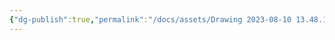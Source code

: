 ```yaml
---
{"dg-publish":true,"permalink":"/docs/assets/Drawing 2023-08-10 13.48.18.excalidraw/","tags":["excalidraw"]}
---
```

<style> .container {font-family: sans-serif; text-align: center;} .button-wrapper button {z-index: 1;height: 40px; width: 100px; margin: 10px;padding: 5px;} .excalidraw .App-menu_top .buttonList { display: flex;} .excalidraw-wrapper { height: 800px; margin: 50px; position: relative;} :root[dir="ltr"] .excalidraw .layer-ui__wrapper .zen-mode-transition.App-menu_bottom--transition-left {transform: none;} </style><script src="https://cdn.jsdelivr.net/npm/react@17/umd/react.production.min.js"></script><script src="https://cdn.jsdelivr.net/npm/react-dom@17/umd/react-dom.production.min.js"></script><script type="text/javascript" src="https://cdn.jsdelivr.net/npm/@excalidraw/excalidraw@0/dist/excalidraw.production.min.js"></script><div id="Drawing_2023-08-10_1348.18.excalidraw.md"></div><script>(function(){const InitialData={"type":"excalidraw","version":2,"source":"https://github.com/zsviczian/obsidian-excalidraw-plugin/releases/tag/2.7.4","elements":[{"id":"9gwFb_hD_xLRsAEuWqVm4","type":"rectangle","x":-725.2220215201378,"y":15.409027099609375,"width":191,"height":85,"angle":0,"strokeColor":"#1e1e1e","backgroundColor":"transparent","fillStyle":"hachure","strokeWidth":1,"strokeStyle":"solid","roughness":1,"opacity":100,"groupIds":[],"frameId":null,"roundness":{"type":3},"seed":1141154776,"version":172,"versionNonce":2108521588,"isDeleted":false,"boundElements":[{"type":"text","id":"sOdl6m3X"}],"updated":1736753018032,"link":null,"locked":false,"index":"a0"},{"id":"sOdl6m3X","type":"text","x":-654.2120029628277,"y":45.409027099609375,"width":48.97996288537979,"height":25,"angle":0,"strokeColor":"#1e1e1e","backgroundColor":"transparent","fillStyle":"hachure","strokeWidth":1,"strokeStyle":"solid","roughness":1,"opacity":100,"groupIds":[],"frameId":null,"roundness":null,"seed":1886546136,"version":88,"versionNonce":458077388,"isDeleted":false,"boundElements":[],"updated":1736753018032,"link":null,"locked":false,"text":"flask","rawText":"flask","fontSize":20,"fontFamily":1,"textAlign":"center","verticalAlign":"middle","baseline":17,"containerId":"9gwFb_hD_xLRsAEuWqVm4","originalText":"flask","lineHeight":1.25,"autoResize":true,"index":"a1"},{"id":"pzRWdUraHhI-Af8lf-IC0","type":"rectangle","x":-717.419104039669,"y":213.919677734375,"width":191,"height":85,"angle":0,"strokeColor":"#1e1e1e","backgroundColor":"transparent","fillStyle":"hachure","strokeWidth":1,"strokeStyle":"solid","roughness":1,"opacity":100,"groupIds":[],"frameId":null,"roundness":{"type":3},"seed":842139560,"version":232,"versionNonce":1361956340,"isDeleted":false,"boundElements":[{"type":"text","id":"vFvZhjWM"}],"updated":1736753018032,"link":null,"locked":false,"index":"a2"},{"id":"vFvZhjWM","type":"text","x":-632.6890930533409,"y":243.919677734375,"width":21.53997802734375,"height":25,"angle":0,"strokeColor":"#1e1e1e","backgroundColor":"transparent","fillStyle":"hachure","strokeWidth":1,"strokeStyle":"solid","roughness":1,"opacity":100,"groupIds":[],"frameId":null,"roundness":null,"seed":1893913256,"version":151,"versionNonce":2077571916,"isDeleted":false,"boundElements":[],"updated":1736753018032,"link":null,"locked":false,"text":"db","rawText":"db","fontSize":20,"fontFamily":1,"textAlign":"center","verticalAlign":"middle","baseline":17,"containerId":"pzRWdUraHhI-Af8lf-IC0","originalText":"db","lineHeight":1.25,"autoResize":true,"index":"a3"},{"id":"t852T_W8rLpB4QVP2ggzG","type":"rectangle","x":-727.1301025748253,"y":-188.30868530273438,"width":191,"height":85,"angle":0,"strokeColor":"#1e1e1e","backgroundColor":"transparent","fillStyle":"hachure","strokeWidth":1,"strokeStyle":"solid","roughness":1,"opacity":100,"groupIds":[],"frameId":null,"roundness":{"type":3},"seed":712084184,"version":214,"versionNonce":1135079284,"isDeleted":false,"boundElements":[{"type":"text","id":"11ldbead"}],"updated":1736753018032,"link":null,"locked":false,"index":"a4"},{"id":"11ldbead","type":"text","x":-677.6100685298443,"y":-158.30868530273438,"width":91.959931910038,"height":25,"angle":0,"strokeColor":"#1e1e1e","backgroundColor":"transparent","fillStyle":"hachure","strokeWidth":1,"strokeStyle":"solid","roughness":1,"opacity":100,"groupIds":[],"frameId":null,"roundness":null,"seed":1722445784,"version":148,"versionNonce":514322892,"isDeleted":false,"boundElements":[],"updated":1736753018032,"link":null,"locked":false,"text":"front end","rawText":"front end","fontSize":20,"fontFamily":1,"textAlign":"center","verticalAlign":"middle","baseline":17,"containerId":"t852T_W8rLpB4QVP2ggzG","originalText":"front end","lineHeight":1.25,"autoResize":true,"index":"a5"},{"id":"rbPwsyExtUlL3py4qKDaq","type":"ellipse","x":-470.0657715201378,"y":-368.7451934814453,"width":538,"height":99,"angle":0,"strokeColor":"#1e1e1e","backgroundColor":"transparent","fillStyle":"hachure","strokeWidth":1,"strokeStyle":"solid","roughness":1,"opacity":100,"groupIds":[],"frameId":null,"roundness":{"type":2},"seed":750505640,"version":293,"versionNonce":1969348852,"isDeleted":false,"boundElements":[{"type":"text","id":"oFJyiWZW"}],"updated":1736753018032,"link":null,"locked":false,"index":"a6"},{"id":"oFJyiWZW","type":"text","x":-229.07748345228782,"y":-344.2469791501794,"width":55.5999755859375,"height":50,"angle":0,"strokeColor":"#1e1e1e","backgroundColor":"transparent","fillStyle":"hachure","strokeWidth":1,"strokeStyle":"solid","roughness":1,"opacity":100,"groupIds":[],"frameId":null,"roundness":null,"seed":614185384,"version":289,"versionNonce":1927272524,"isDeleted":false,"boundElements":[],"updated":1736753018032,"link":null,"locked":false,"text":"MAIN\nPAGE","rawText":"MAIN\nPAGE","fontSize":20,"fontFamily":1,"textAlign":"center","verticalAlign":"middle","baseline":42,"containerId":"rbPwsyExtUlL3py4qKDaq","originalText":"MAIN\nPAGE","lineHeight":1.25,"autoResize":true,"index":"a7"},{"id":"p-Wc2PGzcjyDytnBfTn1G","type":"ellipse","x":-478.90445560216904,"y":-189.7334442138672,"width":128,"height":99,"angle":0,"strokeColor":"#1e1e1e","backgroundColor":"transparent","fillStyle":"hachure","strokeWidth":1,"strokeStyle":"solid","roughness":1,"opacity":100,"groupIds":[],"frameId":null,"roundness":{"type":2},"seed":1389940904,"version":170,"versionNonce":232890996,"isDeleted":false,"boundElements":[{"type":"text","id":"aEvTRaaI"}],"updated":1736753018032,"link":null,"locked":false,"index":"a8"},{"id":"aEvTRaaI","type":"text","x":-452.1192505356081,"y":-165.2352298826013,"width":74.919921875,"height":50,"angle":0,"strokeColor":"#1e1e1e","backgroundColor":"transparent","fillStyle":"hachure","strokeWidth":1,"strokeStyle":"solid","roughness":1,"opacity":100,"groupIds":[],"frameId":null,"roundness":null,"seed":1137212328,"version":138,"versionNonce":1951854284,"isDeleted":false,"boundElements":[],"updated":1736753018032,"link":null,"locked":false,"text":"api\nrequest","rawText":"api request","fontSize":20,"fontFamily":1,"textAlign":"center","verticalAlign":"middle","baseline":42,"containerId":"p-Wc2PGzcjyDytnBfTn1G","originalText":"api request","lineHeight":1.25,"autoResize":true,"index":"a9"},{"id":"tSBRgvZ9zhLlwwlm9PFog","type":"ellipse","x":-139.98282474279404,"y":28.912307739257812,"width":137,"height":99,"angle":0,"strokeColor":"#1e1e1e","backgroundColor":"transparent","fillStyle":"hachure","strokeWidth":1,"strokeStyle":"solid","roughness":1,"opacity":100,"groupIds":[],"frameId":null,"roundness":{"type":2},"seed":1451218648,"version":339,"versionNonce":1408054260,"isDeleted":false,"boundElements":[{"type":"text","id":"eOKI68EZ"}],"updated":1736753018032,"link":null,"locked":false,"index":"aA"},{"id":"eOKI68EZ","type":"text","x":-100.88960995719755,"y":65.91052207052371,"width":58.93994140625,"height":25,"angle":0,"strokeColor":"#1e1e1e","backgroundColor":"transparent","fillStyle":"hachure","strokeWidth":1,"strokeStyle":"solid","roughness":1,"opacity":100,"groupIds":[],"frameId":null,"roundness":null,"seed":319765464,"version":286,"versionNonce":1317816874,"isDeleted":false,"boundElements":[],"updated":1736753018099,"link":null,"locked":false,"text":"openai","rawText":"openai","fontSize":20,"fontFamily":1,"textAlign":"center","verticalAlign":"middle","baseline":17,"containerId":"tSBRgvZ9zhLlwwlm9PFog","originalText":"openai","lineHeight":1.25,"autoResize":true,"index":"aB"},{"id":"iq9aoRMgrTH2IkT3K24Iq","type":"ellipse","x":-463.3743652701378,"y":3.3235626220703125,"width":120,"height":99,"angle":0,"strokeColor":"#1e1e1e","backgroundColor":"transparent","fillStyle":"hachure","strokeWidth":1,"strokeStyle":"solid","roughness":1,"opacity":100,"groupIds":[],"frameId":null,"roundness":{"type":2},"seed":991040728,"version":402,"versionNonce":1166710132,"isDeleted":false,"boundElements":[{"type":"text","id":"TKFj3vGV"}],"updated":1736753018032,"link":null,"locked":false,"index":"aC"},{"id":"TKFj3vGV","type":"text","x":-436.62073750387947,"y":27.821776953336208,"width":66.63993072509766,"height":50,"angle":0,"strokeColor":"#1e1e1e","backgroundColor":"transparent","fillStyle":"hachure","strokeWidth":1,"strokeStyle":"solid","roughness":1,"opacity":100,"groupIds":[],"frameId":null,"roundness":null,"seed":1722399192,"version":411,"versionNonce":1402303722,"isDeleted":false,"boundElements":[],"updated":1736753018099,"link":null,"locked":false,"text":"chat\nhistory","rawText":"chat history","fontSize":20,"fontFamily":1,"textAlign":"center","verticalAlign":"middle","baseline":42,"containerId":"iq9aoRMgrTH2IkT3K24Iq","originalText":"chat history","lineHeight":1.25,"autoResize":true,"index":"aD"},{"id":"a4DSgmX3i3Q9arE52cQG1","type":"ellipse","x":-468.48258060216904,"y":204.6964874267578,"width":128,"height":99,"angle":0,"strokeColor":"#1e1e1e","backgroundColor":"transparent","fillStyle":"hachure","strokeWidth":1,"strokeStyle":"solid","roughness":1,"opacity":100,"groupIds":[],"frameId":null,"roundness":{"type":2},"seed":1316968408,"version":330,"versionNonce":805291764,"isDeleted":false,"boundElements":[{"type":"text","id":"IAXvzaaD"}],"updated":1736753018032,"link":null,"locked":false,"index":"aE"},{"id":"IAXvzaaD","type":"text","x":-442.78737950289326,"y":229.1947017580237,"width":77.09992980957031,"height":50,"angle":0,"strokeColor":"#1e1e1e","backgroundColor":"transparent","fillStyle":"hachure","strokeWidth":1,"strokeStyle":"solid","roughness":1,"opacity":100,"groupIds":[],"frameId":null,"roundness":null,"seed":1098292440,"version":313,"versionNonce":637227596,"isDeleted":false,"boundElements":[],"updated":1736753018032,"link":null,"locked":false,"text":"chatbot\nC.R.U","rawText":"chatbot\nC.R.U","fontSize":20,"fontFamily":1,"textAlign":"center","verticalAlign":"middle","baseline":42,"containerId":"a4DSgmX3i3Q9arE52cQG1","originalText":"chatbot\nC.R.U","lineHeight":1.25,"autoResize":true,"index":"aF"},{"id":"UBl1FBjvJXSpE3Y1AQYTB","type":"line","x":-718.8247436881065,"y":-251.3512420654297,"width":960.2422485351562,"height":0,"angle":0,"strokeColor":"#1e1e1e","backgroundColor":"transparent","fillStyle":"hachure","strokeWidth":1,"strokeStyle":"solid","roughness":1,"opacity":100,"groupIds":[],"frameId":null,"roundness":{"type":2},"seed":1915384024,"version":84,"versionNonce":1204996212,"isDeleted":false,"boundElements":[],"updated":1736753018032,"link":null,"locked":false,"points":[[0,0],[960.2422485351562,0]],"lastCommittedPoint":null,"startBinding":null,"endBinding":null,"startArrowhead":null,"endArrowhead":null,"index":"aG"},{"id":"F0GjB3WGCS-1DzkpgOFwY","type":"line","x":-496.1112121939659,"y":-385.3472900390625,"width":0,"height":778.7239837646484,"angle":0,"strokeColor":"#1e1e1e","backgroundColor":"transparent","fillStyle":"hachure","strokeWidth":1,"strokeStyle":"solid","roughness":1,"opacity":100,"groupIds":[],"frameId":null,"roundness":{"type":2},"seed":869882024,"version":41,"versionNonce":1777543372,"isDeleted":false,"boundElements":[],"updated":1736753018032,"link":null,"locked":false,"points":[[0,0],[0,778.7239837646484]],"lastCommittedPoint":null,"startBinding":null,"endBinding":null,"startArrowhead":null,"endArrowhead":null,"index":"aH"},{"id":"ElptqzCcd74Dh1VjP24Db","type":"ellipse","x":-326.5066894888878,"y":-192.4591522216797,"width":128,"height":99,"angle":0,"strokeColor":"#1e1e1e","backgroundColor":"transparent","fillStyle":"hachure","strokeWidth":1,"strokeStyle":"solid","roughness":1,"opacity":100,"groupIds":[],"frameId":null,"roundness":{"type":2},"seed":1008899288,"version":189,"versionNonce":1086953972,"isDeleted":false,"boundElements":[{"type":"text","id":"C0mHOhY6"}],"updated":1736753018032,"link":null,"locked":false,"index":"aI"},{"id":"C0mHOhY6","type":"text","x":-285.44151753151493,"y":-155.4609378904138,"width":46.35998809337616,"height":25,"angle":0,"strokeColor":"#1e1e1e","backgroundColor":"transparent","fillStyle":"hachure","strokeWidth":1,"strokeStyle":"solid","roughness":1,"opacity":100,"groupIds":[],"frameId":null,"roundness":null,"seed":1906981336,"version":162,"versionNonce":1034694476,"isDeleted":false,"boundElements":[],"updated":1736753018032,"link":null,"locked":false,"text":"ajax","rawText":"ajax","fontSize":20,"fontFamily":1,"textAlign":"center","verticalAlign":"middle","baseline":17,"containerId":"ElptqzCcd74Dh1VjP24Db","originalText":"ajax","lineHeight":1.25,"autoResize":true,"index":"aJ"},{"id":"Rz63Bctj-XrSRryCx0VXu","type":"ellipse","x":-176.81253665685654,"y":-192.4591522216797,"width":153,"height":120,"angle":0,"strokeColor":"#1e1e1e","backgroundColor":"transparent","fillStyle":"hachure","strokeWidth":1,"strokeStyle":"solid","roughness":1,"opacity":100,"groupIds":[],"frameId":null,"roundness":{"type":2},"seed":487994584,"version":257,"versionNonce":1709849460,"isDeleted":false,"boundElements":[{"type":"text","id":"Z9Eufkww"}],"updated":1736753018032,"link":null,"locked":false,"index":"aK"},{"id":"Z9Eufkww","type":"text","x":-144.9961687941495,"y":-157.38555909287254,"width":89.17992675304413,"height":50,"angle":0,"strokeColor":"#1e1e1e","backgroundColor":"transparent","fillStyle":"hachure","strokeWidth":1,"strokeStyle":"solid","roughness":1,"opacity":100,"groupIds":[],"frameId":null,"roundness":null,"seed":858380760,"version":275,"versionNonce":1904240076,"isDeleted":false,"boundElements":[],"updated":1736753018032,"link":null,"locked":false,"text":"loading\nanimation","rawText":"loading\nanimation","fontSize":20,"fontFamily":1,"textAlign":"center","verticalAlign":"middle","baseline":42,"containerId":"Rz63Bctj-XrSRryCx0VXu","originalText":"loading\nanimation","lineHeight":1.25,"autoResize":true,"index":"aL"},{"id":"1EBrWutl6KAUILWPw3JNK","type":"ellipse","x":-306.34647220373154,"y":18.974533081054688,"width":128,"height":99,"angle":0,"strokeColor":"#1e1e1e","backgroundColor":"transparent","fillStyle":"hachure","strokeWidth":1,"strokeStyle":"solid","roughness":1,"opacity":100,"groupIds":[],"frameId":null,"roundness":{"type":2},"seed":1722701224,"version":376,"versionNonce":830123252,"isDeleted":false,"boundElements":[{"type":"text","id":"sI2RlczJ"}],"updated":1736753018032,"link":null,"locked":false,"index":"aM"},{"id":"sI2RlczJ","type":"text","x":-275.2712743129738,"y":55.97274741232059,"width":66.33993622660637,"height":25,"angle":0,"strokeColor":"#1e1e1e","backgroundColor":"transparent","fillStyle":"hachure","strokeWidth":1,"strokeStyle":"solid","roughness":1,"opacity":100,"groupIds":[],"frameId":null,"roundness":null,"seed":749035688,"version":363,"versionNonce":982109260,"isDeleted":false,"boundElements":[],"updated":1736753018032,"link":null,"locked":false,"text":"routing","rawText":"routing","fontSize":20,"fontFamily":1,"textAlign":"center","verticalAlign":"middle","baseline":17,"containerId":"1EBrWutl6KAUILWPw3JNK","originalText":"routing","lineHeight":1.25,"autoResize":true,"index":"aN"},{"id":"d34hbW8FMlZkOt5JeXifk","type":"ellipse","x":12.262902796268463,"y":-192.9629364013672,"width":175,"height":120,"angle":0,"strokeColor":"#1e1e1e","backgroundColor":"transparent","fillStyle":"hachure","strokeWidth":1,"strokeStyle":"solid","roughness":1,"opacity":100,"groupIds":[],"frameId":null,"roundness":{"type":2},"seed":240588712,"version":314,"versionNonce":1694559860,"isDeleted":false,"boundElements":[{"type":"text","id":"Ls2e6Qha"}],"updated":1736753018032,"link":null,"locked":false,"index":"aO"},{"id":"Ls2e6Qha","type":"text","x":46.971102773234165,"y":-145.38934327256004,"width":105.83991333842278,"height":25,"angle":0,"strokeColor":"#1e1e1e","backgroundColor":"transparent","fillStyle":"hachure","strokeWidth":1,"strokeStyle":"solid","roughness":1,"opacity":100,"groupIds":[],"frameId":null,"roundness":null,"seed":635822760,"version":352,"versionNonce":446849740,"isDeleted":false,"boundElements":[],"updated":1736753018032,"link":null,"locked":false,"text":"regenerate","rawText":"regenerate","fontSize":20,"fontFamily":1,"textAlign":"center","verticalAlign":"middle","baseline":17,"containerId":"d34hbW8FMlZkOt5JeXifk","originalText":"regenerate","lineHeight":1.25,"autoResize":true,"index":"aP"},{"id":"wf7BH3XcsPUyOK77cjssA","type":"ellipse","x":33.30770260095596,"y":25.799819946289062,"width":175,"height":120,"angle":0,"strokeColor":"#1e1e1e","backgroundColor":"transparent","fillStyle":"hachure","strokeWidth":1,"strokeStyle":"solid","roughness":1,"opacity":100,"groupIds":[],"frameId":null,"roundness":{"type":2},"seed":126516696,"version":361,"versionNonce":558039028,"isDeleted":false,"boundElements":[{"type":"text","id":"E8Pkpkxb"}],"updated":1736753018032,"link":null,"locked":false,"index":"aQ"},{"id":"E8Pkpkxb","type":"text","x":88.55588351099185,"y":73.37341307509621,"width":64.75995147228241,"height":25,"angle":0,"strokeColor":"#1e1e1e","backgroundColor":"transparent","fillStyle":"hachure","strokeWidth":1,"strokeStyle":"solid","roughness":1,"opacity":100,"groupIds":[],"frameId":null,"roundness":null,"seed":976028376,"version":409,"versionNonce":1214523724,"isDeleted":false,"boundElements":[],"updated":1736753018032,"link":null,"locked":false,"text":"append","rawText":"append","fontSize":20,"fontFamily":1,"textAlign":"center","verticalAlign":"middle","baseline":17,"containerId":"wf7BH3XcsPUyOK77cjssA","originalText":"append","lineHeight":1.25,"autoResize":true,"index":"aR"}],"appState":{"theme":"light","viewBackgroundColor":"#ffffff","currentItemStrokeColor":"#1e1e1e","currentItemBackgroundColor":"transparent","currentItemFillStyle":"hachure","currentItemStrokeWidth":1,"currentItemStrokeStyle":"solid","currentItemRoughness":1,"currentItemOpacity":100,"currentItemFontFamily":1,"currentItemFontSize":20,"currentItemTextAlign":"left","currentItemStartArrowhead":null,"currentItemEndArrowhead":null,"currentItemArrowType":"round","scrollX":877.5235038507576,"scrollY":405.9791511545666,"zoom":{"value":1.405949},"currentItemRoundness":"round","gridSize":null,"gridStep":5,"gridModeEnabled":false,"gridColor":{"Bold":"rgba(217, 217, 217, 0.5)","Regular":"rgba(230, 230, 230, 0.5)"},"currentStrokeOptions":null,"frameRendering":{"enabled":true,"clip":true,"name":true,"outline":true},"objectsSnapModeEnabled":false,"activeTool":{"type":"selection","customType":null,"locked":false,"lastActiveTool":null}},"files":{}};InitialData.scrollToContent=true;App=()=>{const e=React.useRef(null),t=React.useRef(null),[n,i]=React.useState({width:void 0,height:void 0});return React.useEffect(()=>{i({width:t.current.getBoundingClientRect().width,height:t.current.getBoundingClientRect().height});const e=()=>{i({width:t.current.getBoundingClientRect().width,height:t.current.getBoundingClientRect().height})};return window.addEventListener("resize",e),()=>window.removeEventListener("resize",e)},[t]),React.createElement(React.Fragment,null,React.createElement("div",{className:"excalidraw-wrapper",ref:t},React.createElement(ExcalidrawLib.Excalidraw,{ref:e,width:n.width,height:n.height,initialData:InitialData,viewModeEnabled:!0,zenModeEnabled:!0,gridModeEnabled:!1})))},excalidrawWrapper=document.getElementById("Drawing_2023-08-10_1348.18.excalidraw.md");ReactDOM.render(React.createElement(App),excalidrawWrapper);})();</script>